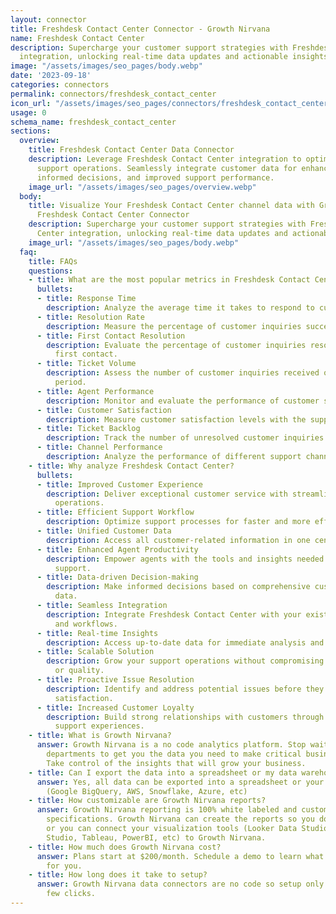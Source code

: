 ```yaml
---
layout: connector
title: Freshdesk Contact Center Connector - Growth Nirvana
name: Freshdesk Contact Center
description: Supercharge your customer support strategies with Freshdesk Contact Center
  integration, unlocking real-time data updates and actionable insights.
image: "/assets/images/seo_pages/body.webp"
date: '2023-09-18'
categories: connectors
permalink: connectors/freshdesk_contact_center
icon_url: "/assets/images/seo_pages/connectors/freshdesk_contact_center"
usage: 0
schema_name: freshdesk_contact_center
sections:
  overview:
    title: Freshdesk Contact Center Data Connector
    description: Leverage Freshdesk Contact Center integration to optimize your customer
      support operations. Seamlessly integrate customer data for enhanced insights,
      informed decisions, and improved support performance.
    image_url: "/assets/images/seo_pages/overview.webp"
  body:
    title: Visualize Your Freshdesk Contact Center channel data with Growth Nirvana's
      Freshdesk Contact Center Connector
    description: Supercharge your customer support strategies with Freshdesk Contact
      Center integration, unlocking real-time data updates and actionable insights.
    image_url: "/assets/images/seo_pages/body.webp"
  faq:
    title: FAQs
    questions:
    - title: What are the most popular metrics in Freshdesk Contact Center to analyze?
      bullets:
      - title: Response Time
        description: Analyze the average time it takes to respond to customer inquiries.
      - title: Resolution Rate
        description: Measure the percentage of customer inquiries successfully resolved.
      - title: First Contact Resolution
        description: Evaluate the percentage of customer inquiries resolved in the
          first contact.
      - title: Ticket Volume
        description: Assess the number of customer inquiries received over a specific
          period.
      - title: Agent Performance
        description: Monitor and evaluate the performance of customer support agents.
      - title: Customer Satisfaction
        description: Measure customer satisfaction levels with the support provided.
      - title: Ticket Backlog
        description: Track the number of unresolved customer inquiries.
      - title: Channel Performance
        description: Analyze the performance of different support channels.
    - title: Why analyze Freshdesk Contact Center?
      bullets:
      - title: Improved Customer Experience
        description: Deliver exceptional customer service with streamlined support
          operations.
      - title: Efficient Support Workflow
        description: Optimize support processes for faster and more effective resolutions.
      - title: Unified Customer Data
        description: Access all customer-related information in one centralized system.
      - title: Enhanced Agent Productivity
        description: Empower agents with the tools and insights needed for efficient
          support.
      - title: Data-driven Decision-making
        description: Make informed decisions based on comprehensive customer support
          data.
      - title: Seamless Integration
        description: Integrate Freshdesk Contact Center with your existing systems
          and workflows.
      - title: Real-time Insights
        description: Access up-to-date data for immediate analysis and action.
      - title: Scalable Solution
        description: Grow your support operations without compromising efficiency
          or quality.
      - title: Proactive Issue Resolution
        description: Identify and address potential issues before they impact customer
          satisfaction.
      - title: Increased Customer Loyalty
        description: Build strong relationships with customers through exceptional
          support experiences.
    - title: What is Growth Nirvana?
      answer: Growth Nirvana is a no code analytics platform. Stop waiting for other
        departments to get you the data you need to make critical business decisions.
        Take control of the insights that will grow your business.
    - title: Can I export the data into a spreadsheet or my data warehouse?
      answer: Yes, all data can be exported into a spreadsheet or your data warehouse
        (Google BigQuery, AWS, Snowflake, Azure, etc)
    - title: How customizable are Growth Nirvana reports?
      answer: Growth Nirvana reporting is 100% white labeled and customized to your
        specifications. Growth Nirvana can create the reports so you don’t have to
        or you can connect your visualization tools (Looker Data Studio/Google Data
        Studio, Tableau, PowerBI, etc) to Growth Nirvana.
    - title: How much does Growth Nirvana cost?
      answer: Plans start at $200/month. Schedule a demo to learn what plan is best
        for you.
    - title: How long does it take to setup?
      answer: Growth Nirvana data connectors are no code so setup only requires a
        few clicks.
---
```

